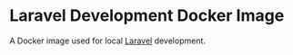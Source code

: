 # Laravel Development Docker Image

A Docker image used for local [Laravel](https://laravel.com) development.
